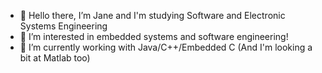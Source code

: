 - 👋 Hello there, I’m Jane and I'm studying Software and Electronic Systems Engineering
- 👀 I’m interested in embedded systems and software engineering!
- 🌱 I’m currently working with Java/C++/Embedded C (And I'm looking a bit at Matlab too)

